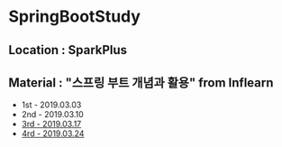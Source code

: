 # SpringBootStudy
## Location : SparkPlus
## Material : "스프링 부트 개념과 활용" from Inflearn

* 1st - 2019.03.03
* 2nd - 2019.03.10
* [3rd - 2019.03.17](https://github.com/nali21c/SpringBootStudy/tree/master/2019.03.17)
* [4rd - 2019.03.24](https://github.com/nali21c/SpringBootStudy/tree/master/2019.03.24)
